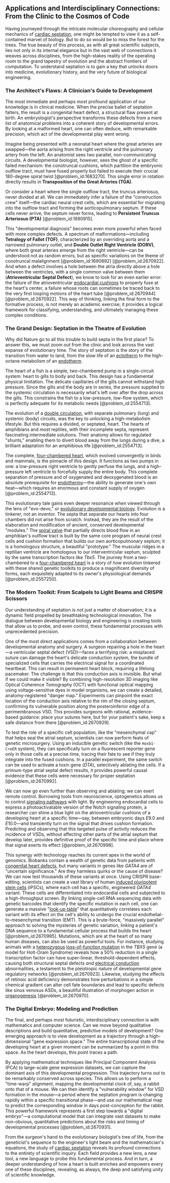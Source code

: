 ## Applications and Interdisciplinary Connections: From the Clinic to the Cosmos of Code

Having journeyed through the intricate molecular choreography and cellular mechanics of [cardiac septation](@article_id:184332), one might be tempted to view it as a self-contained marvel of biology. But to do so would be to miss the forest for the trees. The true beauty of this process, as with all great scientific subjects, lies not only in its internal elegance but in the vast web of connections it weaves across disciplines, from the high-stakes reality of the operating room to the grand tapestry of evolution and the abstract frontiers of computation. To understand septation is to gain a key that unlocks doors into medicine, evolutionary history, and the very future of biological engineering.

### The Architect's Flaws: A Clinician's Guide to Development

The most immediate and perhaps most profound application of our knowledge is in clinical medicine. When the precise ballet of septation falters, the result is a congenital heart defect, a structural flaw present at birth. An embryologist's perspective transforms these defects from a mere list of anatomical problems into a coherent story of developmental errors. By looking at a malformed heart, one can often deduce, with remarkable precision, which act of the developmental play went wrong.

Imagine being presented with a neonatal heart where the great arteries are swapped—the aorta arising from the right ventricle and the pulmonary artery from the left. An anatomist sees two parallel, non-communicating circuits. A developmental biologist, however, sees the ghost of a specific failed mechanism: the conotruncal cushions, which partition the embryonic outflow tract, must have fused properly but failed to execute their crucial 180-degree spiral twist [@problem_id:1683270]. This single error in rotation directly results in **Transposition of the Great Arteries (TGA)**.

Or consider a heart where the single outflow tract, the truncus arteriosus, never divided at all. We can immediately infer a failure of the "construction crew" itself—the cardiac neural crest cells, which are essential for migrating into the outflow tract and forming the aorticopulmonary septum. If these cells never arrive, the septum never forms, leading to **Persistent Truncus Arteriosus (PTA)** [@problem_id:1690915].

This "developmental diagnosis" becomes even more powerful when faced with more complex defects. A spectrum of malformations—including **Tetralogy of Fallot (TOF)**, characterized by an overriding aorta and a narrowed pulmonary outlet, and **Double Outlet Right Ventricle (DORV)**, where both great arteries emerge from the right ventricle—can be understood not as random errors, but as specific variations on the theme of conotruncal malalignment [@problem_id:1690892] [@problem_id:2670922]. And when a defect involves a hole between the atria directly above a hole between the ventricles, with a single common valve between them (**Atrioventricular Septal Defect**), we know to look for an even earlier error: the failure of the atrioventricular [endocardial cushions](@article_id:182169) to properly fuse at the heart's center, a failure whose roots can sometimes be traced back to the very first looping motions of the heart tube [@problem_id:2670944] [@problem_id:2670922]. This way of thinking, linking the final form to the formative process, is not merely an academic exercise; it provides a logical framework for classifying, understanding, and ultimately managing these complex conditions.

### The Grand Design: Septation in the Theatre of Evolution

Why did Nature go to all this trouble to build septa in the first place? To answer this, we must zoom out from the clinic and look across the vast expanse of evolutionary time. The story of septation is the story of the transition from water to land, from the slow life of an [ectotherm](@article_id:151525) to the high-octane metabolism of an [endotherm](@article_id:151015).

The heart of a fish is a simple, two-chambered pump in a single-circuit system: heart to gills to body and back. This design has a fundamental physical limitation. The delicate capillaries of the gills cannot withstand high pressure. Since the gills and the body are in series, the pressure supplied to the systemic circulation is necessarily what's left over after the drop across the gills. This constrains the fish to a low-pressure, low-flow system, which is perfectly adequate for its metabolic needs [@problem_id:2554713].

The evolution of a [double circulation](@article_id:168182), with separate pulmonary (lung) and systemic (body) circuits, was the key to unlocking a high-metabolism lifestyle. But this requires a divided, or septated, heart. The hearts of amphibians and most reptiles, with their incomplete septa, represent fascinating intermediate solutions. Their anatomy allows for regulated "shunts," enabling them to divert blood away from the lungs during a dive, a brilliant adaptation for an amphibious life [@problem_id:2554713].

The complete, [four-chambered heart](@article_id:148137), which evolved convergently in birds and mammals, is the pinnacle of this design. It functions as two pumps in one: a low-pressure right ventricle to gently perfuse the lungs, and a high-pressure left ventricle to forcefully supply the entire body. This complete separation of pressure and of oxygenated and deoxygenated blood is an absolute prerequisite for [endothermy](@article_id:142780)—the ability to generate one's own heat—which requires an enormous and constant supply of oxygen [@problem_id:2554713].

This evolutionary tale gains even deeper resonance when viewed through the lens of "evo-devo," or [evolutionary developmental biology](@article_id:138026). Evolution is a tinkerer, not an inventor. The septa that separate our hearts into four chambers did not arise from scratch. Instead, they are the result of the elaboration and modification of ancient, conserved developmental "modules." The [spiral valve](@article_id:261326) that partially directs blood flow in an amphibian's outflow tract is built by the same core program of neural crest cells and cushion formation that builds our own aorticopulmonary septum; it is a homologous structure, a beautiful "prototype." The muscular ridges in a reptilian ventricle are homologous to our interventricular septum, sculpted by the same transcription factors like *Tbx5*. The journey from a two-chambered to a [four-chambered heart](@article_id:148137) is a story of how evolution tinkered with these shared genetic toolkits to produce a magnificent diversity of forms, each exquisitely adapted to its owner's physiological demands [@problem_id:2557250].

### The Modern Toolkit: From Scalpels to Light Beams and CRISPR Scissors

Our understanding of septation is not just a matter of observation; it is a dynamic field propelled by breathtaking technological innovation. The dialogue between developmental biology and engineering is creating tools that allow us to probe, and even control, these fundamental processes with unprecedented precision.

One of the most direct applications comes from a collaboration between developmental anatomy and surgery. A surgeon repairing a hole in the heart—a ventricular septal defect (VSD)—faces a terrifying risk: a misplaced suture can damage the heart's delicate conduction system, the bundle of specialized cells that carries the electrical signal for a coordinated heartbeat. This can result in permanent heart block, requiring a lifelong pacemaker. The challenge is that this conduction axis is invisible. But what if we could make it visible? By combining high-resolution 3D imaging like Optical Coherence Tomography (OCT) with functional optical mapping using voltage-sensitive dyes in model organisms, we can create a detailed, anatomy-registered "danger map." Experiments can pinpoint the exact location of the conduction axis relative to the rim of the closing septum, confirming its vulnerable position along the posteroinferior edge of a perimembranous VSD. This provides surgeons with rational, evidence-based guidance: place your sutures here, but for your patient's sake, keep a safe distance from there [@problem_id:2670929].

To test the role of a specific cell population, like the "mesenchymal cap" that helps seal the atrial septum, scientists can now perform feats of genetic microsurgery. Using an inducible genetic switch (like the `Hoxb1-CreER` system), they can specifically turn on a fluorescent reporter gene only in those cells at a precise time, tracing their fate to see if they truly integrate into the fused cushions. In a parallel experiment, the same switch can be used to activate a toxin gene (*DTA*), selectively ablating the cells. If a primum-type atrial septal defect results, it provides powerful causal evidence that these cells were necessary for proper septation [@problem_id:2670992].

We can now go even further than observing and ablating; we can exert remote control. Borrowing tools from neuroscience, optogenetics allows us to control [signaling pathways](@article_id:275051) with light. By engineering endocardial cells to express a photoactivatable version of the Notch signaling protein, a researcher can shine a blue light on the atrioventricular cushions of a developing heart at a specific time—say, between embryonic days $E9.0$ and $E10.0$—and transiently turn on the signal that drives cushion formation. Predicting and observing that this targeted pulse of activity reduces the incidence of VSDs, without affecting other parts of the atrial septum that develop later, provides definitive proof of the specific time and place where that signal exerts its effect [@problem_id:2670998].

This synergy with technology reaches its current apex in the world of genomics. Biobanks contain a wealth of genetic data from patients with [congenital heart defects](@article_id:275323), but many variants in genes like *GATA4* are of "uncertain significance." Are they harmless quirks or the cause of disease? We can now test thousands of these variants at once. Using CRISPR base-editing, scientists can create a vast library of human [induced pluripotent stem cells](@article_id:264497) (iPSCs), where each cell has a specific, engineered *GATA4* variant. These cells are differentiated into endocardial cells and subjected to a high-throughput screen. By linking single-cell RNA sequencing data with genetic barcodes that identify the specific mutation in each cell, one can generate a massive "[look-up table](@article_id:167330)" that quantitatively correlates each variant with its effect on the cell's ability to undergo the crucial endothelial-to-mesenchymal transition (EMT). This is a brute-force, "massively parallel" approach to solving the mysteries of genetic variation, linking a patient's DNA sequence to a fundamental cellular process that builds the heart [@problem_id:2670995]. Mutations, which are at the heart of so many human diseases, can also be used as powerful tools. For instance, studying animals with a [heterozygous](@article_id:276470) [loss-of-function mutation](@article_id:147237) in the *TBX5* gene (a model for Holt-Oram Syndrome) reveals how a $50\%$ reduction in a single transcription factor can have super-linear, threshold-dependent effects, causing both structural septal defects *and* [electrical conduction](@article_id:190193) abnormalities, a testament to the pleiotropic nature of developmental gene regulatory networks [@problem_id:2670923]. Likewise, studying the effects of retinoic acid deficiency demonstrates how perturbations in a simple chemical gradient can alter cell fate boundaries and lead to specific defects like sinus venosus ASDs, a beautiful illustration of morphogen action in [organogenesis](@article_id:144661) [@problem_id:2670970].

### The Digital Embryo: Modeling and Prediction

The final, and perhaps most futuristic, interdisciplinary connection is with mathematics and computer science. Can we move beyond qualitative descriptions and build quantitative, predictive models of development? One emerging approach is to view development as a trajectory through a high-dimensional "gene expression space." The entire transcriptional state of the developing heart at a given moment can be summarized by a point in this space. As the heart develops, this point traces a path.

By applying mathematical techniques like Principal Component Analysis (PCA) to large-scale gene expression datasets, we can capture the dominant axis of this developmental progression. This trajectory turns out to be remarkably conserved across species. This allows us to perform a "time-warp" alignment, mapping the developmental clock of, say, a rabbit onto that of a mouse. We can then identify a "vulnerability window" for VSD formation in the mouse—a period where the septation program is changing rapidly within a specific transitional phase—and use our mathematical map to predict the corresponding window in days post-conception for the rabbit. This powerful framework represents a first step towards a "digital embryo"—a computational model that can integrate vast datasets to make non-obvious, quantitative predictions about the risks and timing of developmental processes [@problem_id:2670931].

From the surgeon's hand to the evolutionary biologist's tree of life, from the geneticist's sequence to the engineer's light beam and the mathematician's equations, the study of [cardiac septation](@article_id:184332) reveals its profound connections to the entirety of scientific inquiry. Each field provides a new lens, a new tool, a new language to probe this fundamental process. And in turn, a deeper understanding of how a heart is built enriches and empowers every one of these disciplines, revealing, as always, the deep and satisfying unity of scientific knowledge.